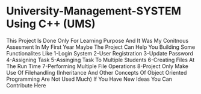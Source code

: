 # University-Management-SYSTEM Using C++ (UMS)
This Project Is Done Only For Learning Purpose And It Was My Conitnous Assesment In My First Year Maybe The Project Can Help You Building Some Functionalites Like
1-Login System
2-User Registration 
3-Update Password
4-Assigning Task 
5-Assinging Task To Multiple Students
6-Creating Files At The Run Time
7-Performing Multiple File Operations
8-Project Only Make Use Of Filehandling (Inheritance And Other Concepts Of Object Oriented Programming Are Not Used Much)
If You Have New Ideas You Can Contribute Here 

